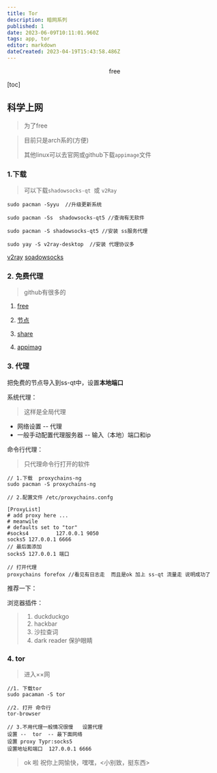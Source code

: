 ```yaml
---
title: Tor
description: 暗网系列
published: 1
date: 2023-06-09T10:11:01.960Z
tags: app, tor
editor: markdown
dateCreated: 2023-04-19T15:43:58.486Z
---
```


<center>free</center>

[toc]



## 科学上网

> 为了free



> 目前只是arch系的(方便)
>
> 其他linux可以去官网或github下载`appimage`文件



### 1.下载

> 可以下载`shadowsocks-qt `或 `v2Ray`

```shel
sudo pacman -Syyu  //升级更新系统

sudo pacman -Ss  shadowsocks-qt5 //查询有无软件

sudo pacman -S shadowsocks-qt5 //安装 ss服务代理
```

```shell
sudo yay -S v2ray-desktop  //安装 代理协议多
```

[v2ray](https://github.com/233boy/v2ray/releases) [soadowsocks](https://github.com/shadowsocks/ShadowsocksX-NG/releases)



### 2. 免费代理

> github有很多的

1. [free](https://github.com/freefq/free) 

2. [节点](https://docs.qq.com/doc/DZHlKc3BnVG1Rc2Zr)

3. [share](https://github.com/selierlin/Share-SSR-V2ray)

4. [appimag](https://github.com/selierlin/Share-SSR-V2ray/blob/master/SS/6-linux-setup-guide-cn.md)



### 3. 代理

把免费的节点导入到ss-qt中，设置**本地端口**



系统代理：  

> 这样是全局代理

* 网络设置  -- 代理
* 一般手动配置代理服务器  -- 输入（本地）端口和ip  



命令行代理：

> 只代理命令行打开的软件

```shell
// 1.下载  proxychains-ng 
sudo pacman -S proxychains-ng  

// 2.配置文件 /etc/proxychains.confg

[ProxyList]
# add proxy here ...
# meanwile
# defaults set to "tor"
#socks4         127.0.0.1 9050
socks5 127.0.0.1 6666
// 最后面添加 
socks5 127.0.0.1 端口

// 打开代理
proxychains forefox //看见有日志走  而且是ok 加上 ss-qt 流量走 说明成功了
```

推荐一下：

浏览器插件： 

> 1. duckduckgo 
> 2. hackbar
> 3. 沙拉查词
> 4. dark reader   保护眼睛



### 4. tor

> 进入××网

```shell
//1. 下载tor
sudo pacaman -S tor 

//2. 打开 命令行
tor-browser  

// 3.不用代理一般情况很慢   设置代理
设置 --  tor  -- 最下面网络 
设置 proxy Typr:socks5
设置地址和端口  127.0.0.1 6666
```



> ok 啦 祝你上网愉快，嘿嘿，<小别致，挺东西>

